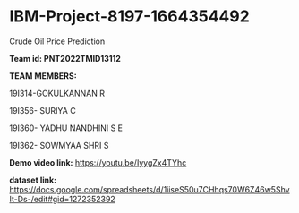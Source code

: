 # IBM-Project-8197-1664354492

Crude Oil Price Prediction

**Team id: PNT2022TMID13112**

**TEAM MEMBERS:**

19I314-GOKULKANNAN R

19I356- SURIYA C

19I360- YADHU NANDHINI S E

19I362- SOWMYAA SHRI S

**Demo video link:**
https://youtu.be/IyygZx4TYhc

**dataset link:**
https://docs.google.com/spreadsheets/d/1iiseS50u7CHhqs70W6Z46w5ShvIt-Ds-/edit#gid=1272352392
